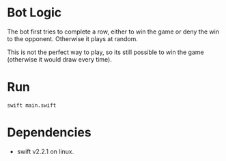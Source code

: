 Bot Logic
=========

The bot first tries to complete a row, either to win the game or deny the win to the opponent. Otherwise it plays at random.

This is not the perfect way to play, so its still possible to win the game (otherwise it would draw every time).


Run
===

`swift main.swift`

Dependencies
============

- swift v2.2.1 on linux.
